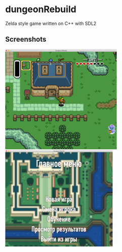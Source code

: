 # dungeonRebuild

Zelda style game written on C++ with SDL2

## Screenshots
<img src="https://github.com/erhoof/dungeonRebuild/blob/main/example/sc1.png?raw=true">
<img src="https://github.com/erhoof/dungeonRebuild/blob/main/example/sc2.png?raw=true">
